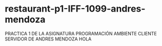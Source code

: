 # restaurant-p1-IFF-1099-andres-mendoza
PRACTICA 1 DE LA ASIGNATURA PROGRAMACIÓN AMBIENTE CLIENTE SERVIDOR DE ANDRES MENDOZA
HOLA
